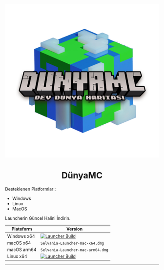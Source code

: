 <p align="center"><img src="../src/assets/images/icon.png" alt="icon-launcher"></p>

<h1 align="center">DünyaMC</h1>

Desteklenen Platformlar :

- Windows 
- Linux
- MacOS

Launcherin Güncel Halini İndirin.

 Plateform | Version |
| -------- | ---- |
| Windows x64 | [![Launcher Build](https://github.com/bynoment/arwalee/actions/workflows/build.yml/badge.svg)](https://github.com/bynoment/arwalee/actions/workflows/build.yml) |
| macOS x64 | `Selvania-Launcher-mac-x64.dmg` |
| macOS arm64 | `Selvania-Launcher-mac-arm64.dmg` |
| Linux x64 | [![Launcher Build](https://github.com/bynoment/arwalee/actions/workflows/build.yml/badge.svg)](https://github.com/bynoment/arwalee/actions/workflows/build.yml) |

---
